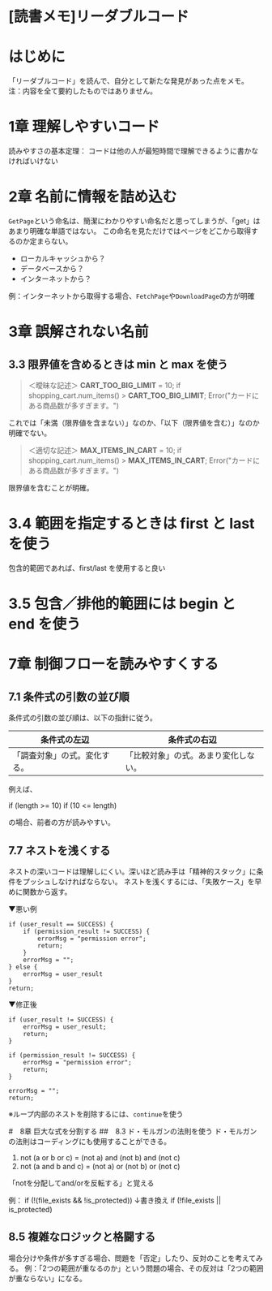 # [読書メモ]リーダブルコード
# はじめに
「リーダブルコード」を読んで、自分として新たな発見があった点をメモ。
注：内容を全て要約したものではありません。

# 1章 理解しやすいコード
読みやすさの基本定理：
コードは他の人が最短時間で理解できるように書かなければいけない

# 2章 名前に情報を詰め込む
`GetPage`という命名は、簡潔にわかりやすい命名だと思ってしまうが、「get」はあまり明確な単語ではない。
この命名を見ただけではページをどこから取得するのか定まらない。

- ローカルキャッシュから？
- データベースから？
- インターネットから？
  
例：インターネットから取得する場合、`FetchPage`や`DownloadPage`の方が明確

# 3章 誤解されない名前
## 3.3 限界値を含めるときは min と max を使う

> ＜曖昧な記述＞
> **CART_TOO_BIG_LIMIT** = 10;
> if shopping_cart.num_items() > **CART_TOO_BIG_LIMIT**;
> Error("カードにある商品数が多すぎます。")

これでは「未満（限界値を含まない）」なのか、「以下（限界値を含む）」なのか明確でない。

> ＜適切な記述＞
> **MAX_ITEMS_IN_CART** = 10;
> if shopping_cart.num_items() > **MAX_ITEMS_IN_CART**; 
> Error("カードにある商品数が多すぎます。")

限界値を含むことが明確。

# 3.4 範囲を指定するときは first と last を使う
包含的範囲であれば、first/last を使用すると良い

# 3.5 包含／排他的範囲には begin と end を使う


# 7章 制御フローを読みやすくする
## 7.1 条件式の引数の並び順
条件式の引数の並び順は、以下の指針に従う。

| 条件式の左辺                 | 条件式の右辺                         |
| ---------------------------- | ------------------------------------ |
| 「調査対象」の式。変化する。 | 「比較対象」の式。あまり変化しない。 |

例えば、

if (length >= 10)
if (10 <= length)

の場合、前者の方が読みやすい。

## 7.7 ネストを浅くする
ネストの深いコードは理解しにくい。深いほど読み手は「精神的スタック」に条件をプッシュしなければならない。
ネストを浅くするには、「失敗ケース」を早めに関数から返す。

▼悪い例
```
if (user_result == SUCCESS) {
    if (permission_result != SUCCESS) {
        errorMsg = "permission error";
        return;
    }
    errorMsg = "";
} else {
    errorMsg = user_result
}
return;
```

▼修正後
```
if (user_result != SUCCESS) {
    errorMsg = user_result;
    return;
}

if (permission_result != SUCCESS) {
    errorMsg = "permission error";
    return;
}

errorMsg = "";
return;
```
※ループ内部のネストを削除するには、`continue`を使う

#　8章 巨大な式を分割する
##　8.3 ド・モルガンの法則を使う
ド・モルガンの法則はコーディングにも使用することができる。

1. not (a or b or c) = (not a) and (not b) and (not c)
2. not (a and b and c) = (not a) or (not b) or (not c)

「notを分配してand/orを反転する」と覚える

例：
if (!(file_exists && !is_protected))
↓書き換え
if (!file_exists || is_protected)

## 8.5 複雑なロジックと格闘する
場合分けや条件が多すぎる場合、問題を「否定」したり、反対のことを考えてみる。
例：「2つの範囲が重なるのか」という問題の場合、その反対は「2つの範囲が重ならない」になる。
